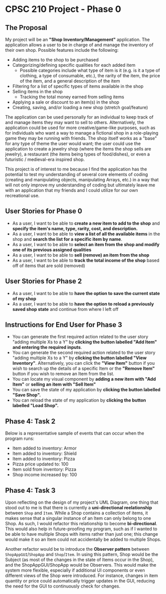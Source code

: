 # CPSC 210 Project - Phase 0

## The Proposal
My project will be an **"Shop Inventory/Management"** application. The application allows a user to be in charge of and manage the inventory of their own shop. Possible features include the following:
- Adding items to the shop to be purchased
- Categorizing/defining specific qualities for each added item 
    - Possible categories include what type of item is it (e.g. is it a type of clothing, a type of consumable, etc.), the rarity of the item, the price of the item, and a general description of the item
- Filtering for a list of specific types of items available in the shop
- Selling items in the shop
    - Tracking the total money earned from selling items
- Applying a sale or discount to an item(s) in the shop
- Creating, saving, and/or loading a new shop (stretch goal/feature)

The application can be used personally for an individual to keep track of and manage items they may want to sell to others. Alternatively, the application could be used for more creative/game-like purposes, such as for individuals who want a way to manage a fictional shop in a role-playing game they may be running with friends. The shop itself works as a "base" for any type of theme the user would want; the user could use the application to create a jewelry shop (where the items the shop sells are jewelry), a restaurant (the items being types of food/dishes), or even a futuristic / medieval-era inspired shop.

This project is of interest to me because I find the application has the potential to test my understanding of several core elements of coding (creating and manipulating objects, manipulating Arrays, etc.) in a way that will not only improve my understanding of coding but ultimately leave me with an application that my friends and I could utilize for our own recreational use.

## User Stories for Phase 0

- As a user, I want to be able to **create a new item to add to the shop** and **specify the item's name, type, rarity, cost, and description.**
- As a user, I want to be able to **view a list of all the available items** in the shop and **search the list for a specific item by name**.
- As a user, I want to be able to **select an item from the shop and modify one of its previous assigned qualities**
- As a user, I want to be able to **sell (remove) an item from the shop**
- As a user, I want to be able to **track the total income of the shop** based off of items that are sold (removed)

## User Stories for Phase 2
- As a user, I want to be able to **have the option to save the current state of my shop**
- As a user, I want to be able to **have the option to reload a previously saved shop state** and continue from where I left off

## Instructions for End User for Phase 3

- You can generate the first required action related to the user story "adding multiple Xs to a Y" by **clicking the button labelled "Add Item" and entering the required inputs**.
- You can generate the second required action related to the user story "adding multiple Xs to a Y" by **clicking the button labelled "View Inventory"**. Alternatively, you can click the **"View Item"** button if you wish to search up the details of a specific Item or the **"Remove Item"** button if you wish to remove an Item from the list.
- You can locate my visual component by **adding a new item with "Add Item"** or **selling an item with "Sell Item"**
- You can save the state of my application by **clicking the button labelled "Save Shop".**
- You can reload the state of my application by **clicking the button labelled "Load Shop".**

## Phase 4: Task 2
Below is a representative sample of events that can occur when the program runs:
- Item added to inventory: Armor
- Item added to inventory: Shield
- Item added to inventory: Pizza
- Pizza price updated to: 100
- Item sold from inventory: Pizza
- Shop income increased by: 100

## Phase 4: Task 3

Upon reflecting on the design of my project's UML Diagram, one thing that stood out to me is that there is currently a **uni-directional reelationship** between `Shop` and `Item`. While a Shop contains a collection of items, it makes sense that a singular instance of an Item can only belong to one Shop. As such, I would refactor this relationship to become **bi-directional**. This would also help in future-proofing my program, such as if I wanted to be able to have multiple Shops with items rather than just one; this change would make it so an Item could not accidentally be added to multiple Shops.

Another refactor would be to introduce the **Observer pattern** between `ShopAppGUI`/`ShopApp` and `Shop`/`Item`. In using this pattern, Shop would be the Subject (as most of the changes in the state of Items occur in the Shop), and the ShopAppGUI/ShopApp would be Observers. This would make the system more flexible, especially if additional UI components or even different views of the Shop were introduced. For instance, changes in item quantity or price could automatically trigger updates in the GUI, reducing the need for the GUI to continuously check for changes. 